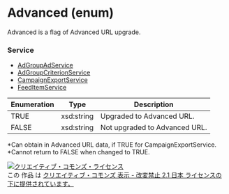# Advanced (enum)
Advanced is a flag of Advanced URL upgrade.

### Service
+ [AdGroupAdService](../services/AdGroupAdService.md)
+ [AdGroupCriterionService](../services/AdGroupCriterionService.md)
+ [CampaignExportService](../services/CampaignExportService.md)
+ [FeedItemService](../services/FeedItemService.md)

| Enumeration | Type | Description | 
|---|---|---|
| TRUE| xsd:string| Upgraded to Advanced URL. |
| FALSE| xsd:string| Not upgraded to Advanced URL. |
*Can obtain in Advanced URL data, if TRUE for CampaignExportService. <br />
*Cannot return to FALSE when changed to TRUE.

<a rel="license" href="http://creativecommons.org/licenses/by-nd/2.1/jp/"><img alt="クリエイティブ・コモンズ・ライセンス" style="border-width:0" src="https://i.creativecommons.org/l/by-nd/2.1/jp/88x31.png" /></a><br />この 作品 は <a rel="license" href="http://creativecommons.org/licenses/by-nd/2.1/jp/">クリエイティブ・コモンズ 表示 - 改変禁止 2.1 日本 ライセンスの下に提供されています。</a>

